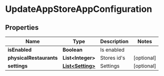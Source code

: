 
# UpdateAppStoreAppConfiguration

## Properties
Name | Type | Description | Notes
------------ | ------------- | ------------- | -------------
**isEnabled** | **Boolean** | Is enabled | 
**physicalRestaurants** | **List&lt;Integer&gt;** | Stores id&#39;s |  [optional]
**settings** | [**List&lt;Setting&gt;**](Setting.md) | Settings |  [optional]



